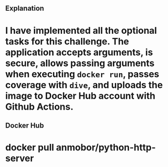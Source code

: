 ## Explanation
# I have implemented all the optional tasks for this challenge. The application accepts arguments, is secure, allows passing arguments when executing `docker run`, passes coverage with `dive`, and uploads the image to Docker Hub account with Github Actions.

## Docker Hub
# docker pull anmobor/python-http-server